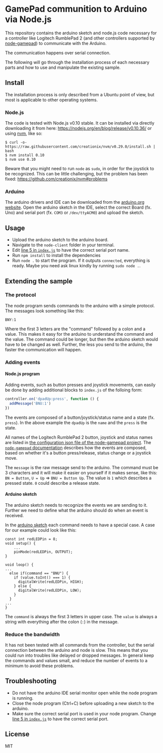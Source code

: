 # GamePad communition to Arduino via Node.js

This repository contains the arduino sketch and node.js code necessary for a controller like Logitech RumblePad 2 (and other controllers supported by [node-gamepad](https://github.com/carldanley/node-gamepad)) to communicate with the Arduino.

The communication happens over serial connection.

The following will go through the installation process of each necessary parts and how to use and manipulate the existing sample.

## Install

The installation process is only described from a Ubuntu point of view, but most is applicable to other operating systems.

### Node.js

The code is tested with Node.js v0.10 stable. It can be installed via directly downloading it from here: https://nodejs.org/en/blog/release/v0.10.36/ or using [nvm](https://github.com/creationix/nvm), like so:

    $ curl -o- https://raw.githubusercontent.com/creationix/nvm/v0.29.0/install.sh | bash
    $ nvm install 0.10
    $ nvm use 0.10

Beware that you might need to run `node` as `sudo`, in order for the joystick to be recognized. This can be little challenging, but the problem has been fixed: https://github.com/creationix/nvm#problems

### Arduino

The arduino drivers and IDE can be downloaded from the [arduino.org website](http://www.arduino.org/software#ide).
Open the arduino sketch in the IDE, select the correct Board (fx. Uno) and serial port (fx. `COM3` or `/dev/ttyACM0`) and upload the sketch.

## Usage

- Upload the arduino sketch to the arduino board.
- Navigate to the `node-client` folder in your terminal.
- Edit [line 5 in `index.js`](https://github.com/hanstdam/node-arduino-gamepad/blob/master/node-client/index.js#L5) to have the correct serial port name.
- Run `npm install` to install the dependencies
- Run `node .` to start the program. If it outputs `connected`, everything is ready. Maybe you need ask linux kindly by running `sudo node .`.

## Extending the sample

### The protocol

The node program sends commands to the arduino with a simple protocol. The messages look something like this:

    BNY:1

Where the first 3 letters are the "command" followed by a colon and a value.
This makes it easy for the arduino to understand the command and the value.
The command could be longer, but then the arduino sketch would have to be changed as well. Further, the less you send to the arduino, the faster the communication will happen.

### Adding events

#### Node.js program

Adding events, such as button presses and joystick movements, can easily be done by adding additional blocks to `index.js` of the folloing form:

```JavaScript
controller.on('dpadUp:press', function () {
  addMessage('BNU:1')
})
```

The events are composed of a button/joystick/status name and a state (fx. `press`). In the above example the `dpadUp` is the `name` and the `press` is the state.

All names of the Logitech RumblePad 2 button, joystick and status names are listed in [the configuration json file of the node-gamepad project](https://github.com/carldanley/node-gamepad/blob/master/controllers/logitech/rumblepad2.json).
The [`node-gamepad` documentation](https://github.com/carldanley/node-gamepad#supported-events) describes how the events are composed, based on whether it's a button press/release, status change or a joystick move.

The `message` is the raw message send to the arduino. The command must be 3 characters and it will make it easier on yourself if it makes sense, like this: `BN = Button`, `U = Up` => `BNU = Button Up`. The value is `1` which describes a pressed state. `0` could describe a release state.

#### Arduino sketch

The arduino sketch needs to recognize the events we are sending to it. Further we need to define what the arduino should do when an event is received.

In the [arduino sketch](https://github.com/hanstdam/node-arduino-gamepad/blob/master/arduino-sketch/sketch/sketch.ino#L25-L28) each command needs to have a special case. A case for our example could look like this:

```Arduino
const int redLEDPin = 8;
void setup() {
    ...
    pinMode(redLEDPin, OUTPUT);
}

void loop() {
...
  else if(command == "BNU") {
    if (value.toInt() === 1) {
      digitalWrite(redLEDPin, HIGH);
    } else {
      digitalWrite(redLEDPin, LOW);
    }
  }
...
}
```

The `command` is always the first 3 letters in upper case. The `value` is always a string with everything after the colon (`:`) in the message.

### Reduce the bandwidth

It has not been tested with all commands from the controller, but the serial connection between the arduino and node is slow. This means that you could run into troubles like delayed or dropped messages.
In general keep the commands and values small, and reduce the number of events to a minimum to avoid these problems.

## Troubleshooting

 - Do not have the arduino IDE serial monitor open while the node program is running.
 - Close the node program (Ctrl+C) before uploading a new sketch to the arduino.
 - Make sure the correct serial port is used in your node program. Change [line 5 in `index.js`](https://github.com/hanstdam/node-arduino-gamepad/blob/master/node-client/index.js#L5) to have the correct serial port.

## License

MIT